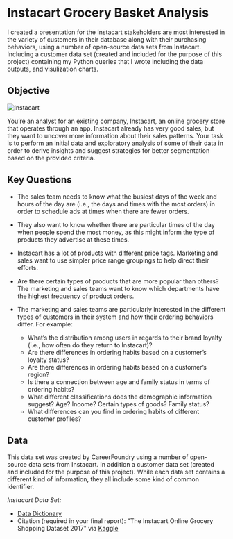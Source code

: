 # Instacart Grocery Basket Analysis

I created a presentation for the Instacart stakeholders are most interested in the variety of customers in their database along with their purchasing behaviors, using a number of open-source data sets from Instacart. Including a customer data set (created and included for the purpose of this project) containing my Python queries that I wrote including the data outputs, and visulization charts. 

## Objective
![Instacart](https://upload.wikimedia.org/wikipedia/commons/thumb/9/9f/Instacart_logo_and_wordmark.svg/120px-Instacart_logo_and_wordmark.svg.png)

You’re an analyst for an existing company, Instacart, an online grocery store that operates through an app. Instacart already has very good sales, but they want to uncover more information about their sales patterns. Your task is to perform an initial data and exploratory analysis of some of their data in order to derive insights and suggest strategies for better segmentation based on the provided criteria.

## Key Questions

- The sales team needs to know what the busiest days of the week and hours of the day are (i.e., the days and times with the most orders) in order to schedule ads at times when there are fewer orders.

- They also want to know whether there are particular times of the day when people spend the most money, as this might inform the type of products they advertise at these times.

- Instacart has a lot of products with different price tags. Marketing and sales want to use simpler price range groupings to help direct their efforts.

- Are there certain types of products that are more popular than others? The marketing and sales teams want to know which departments have the highest frequency of product orders.

- The marketing and sales teams are particularly interested in the different types of customers in their system and how their ordering behaviors differ. For example:
  - What’s the distribution among users in regards to their brand loyalty (i.e., how often do they return to Instacart)?
  - Are there differences in ordering habits based on a customer’s loyalty status?
  - Are there differences in ordering habits based on a customer’s region?
  - Is there a connection between age and family status in terms of ordering habits?
  - What different classifications does the demographic information suggest? Age? Income? Certain types of goods? Family status?
  - What differences can you find in ordering habits of different customer profiles? 

## Data

This data set was created by CareerFoundry using a number of open-source data sets from Instacart. In addition a customer data set (created and included for the purpose of
this project). While each data set contains a different kind of information, they all include some kind of common identifier.

*Instacart Data Set:*
- [Data Dictionary](https://gist.github.com/jeremystan/c3b39d947d9b88b3ccff3147dbcf6c6b)
- Citation (required in your final report): "The Instacart Online Grocery Shopping Dataset 2017" via [Kaggle](https://www.kaggle.com/datasets/psparks/instacart-market-basket-analysis)
  
